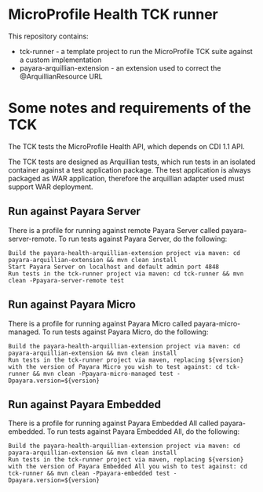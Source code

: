 # MicroProfile Health TCK runner

This repository contains:
 
 - tck-runner - a template project to run the MicroProfile TCK suite against a custom implementation
 - payara-arquillian-extension - an extension used to correct the @ArquillianResource URL

# Some notes and requirements of the TCK

The TCK tests the MicroProfile Health API, which depends on CDI 1.1 API.

The TCK tests are designed as Arquillian tests, which run tests in an isolated container against a test application package. The test application is always packaged as WAR application, therefore the arquillian adapter used must support WAR deployment.

## Run against Payara Server

There is a profile for running against remote Payara Server called payara-server-remote. To run tests against Payara Server, do the following:
    
    Build the payara-health-arquillian-extension project via maven: cd payara-arquillian-extension && mvn clean install
    Start Payara Server on localhost and default admin port 4848
    Run tests in the tck-runner project via maven: cd tck-runner && mvn clean -Ppayara-server-remote test


## Run against Payara Micro

There is a profile for running against Payara Micro called payara-micro-managed. To run tests against Payara Micro, do the following:

    Build the payara-health-arquillian-extension project via maven: cd payara-arquillian-extension && mvn clean install
    Run tests in the tck-runner project via maven, replacing ${version} with the version of Payara Micro you wish to test against: cd tck-runner && mvn clean -Ppayara-micro-managed test -Dpayara.version=${version}

## Run against Payara Embedded

There is a profile for running against Payara Embedded All called payara-embedded. To run tests against Payara Embedded All, do the following:

    Build the payara-health-arquillian-extension project via maven: cd payara-arquillian-extension && mvn clean install
    Run tests in the tck-runner project via maven, replacing ${version} with the version of Payara Embedded All you wish to test against: cd tck-runner && mvn clean -Ppayara-embedded test -Dpayara.version=${version}
